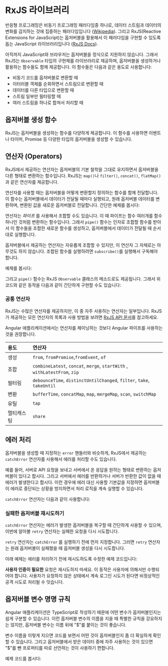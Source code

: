 <!--
# The RxJS library
-->
# RxJS 라이브러리

<!--
Reactive programming is an asynchronous programming paradigm concerned with data streams and the propagation of change ([Wikipedia](https://en.wikipedia.org/wiki/Reactive_programming)). RxJS (Reactive Extensions for JavaScript) is a library for reactive programming using observables that makes it easier to compose asynchronous or callback-based code ([RxJS Docs](http://reactivex.io/rxjs/)).
-->
반응형 프로그래밍은 비동기 프로그래밍 패러다임중 하나로, 데이터 스트림과 데이터의 변화를 감지하는 것에 집중하는  패러다임입니다 ([Wikipedia](https://en.wikipedia.org/wiki/Reactive_programming)).
그리고 RxJS(Reactive Extensions for JavaScript)는 옵저버블을 활용해서 이 패러다임을 구현할 수 있도록 돕는 JavaScript 라이브러리입니다 ([RxJS Docs](http://reactivex.io/rxjs/)).

<!--
RxJS provides an implementation of the `Observable` type, which is needed until the type becomes part of the language and until browsers support it. The library also provides utility functions for creating and working with observables. These utility functions can be used for:
-->
아직까지 JavaScript와 브라우저는 옵저버블을 정식으로 지원하지 않습니다. 그래서 RxJS는 `Observable` 타입의 구현체를 라이브러리로 제공하며, 옵저버블을 생성하거나 활용하는 함수들도 함께 제공합니다.
이 함수들은 다음과 같은 용도로 사용합니다:

<!--
* Converting existing code for async operations into observables
* Iterating through the values in a stream
* Mapping values to different types
* Filtering streams
* Composing multiple streams
-->
* 비동기 코드를 옵저버블로 변환할 때
* 이터러블 객체를 순회하면서 스트림으로 변환할 때
* 데이터를 다른 타입으로 변환할 때
* 스트림 일부만 필터링할 때
* 여러 스트림을 하나로 합쳐서 처리할 때

<!--
## Observable creation functions
-->
## 옵저버블 생성 함수

<!--
RxJS offers a number of functions that can be used to create new observables. These functions can simplify the process of creating observables from things such as events, timers, promises, and so on. For example:
-->
RxJS는 옵저버블을 생성하는 함수를 다양하게 제공합니다. 이 함수를 사용하면 이벤트나 타이머, Promise 등 다양한 타입의 옵저버블을 생성할 수 있습니다.

<!--
<code-example path="rx-library/src/simple-creation.ts" region="promise" header="Create an observable from a promise"></code-example>
-->
<code-example path="rx-library/src/simple-creation.ts" region="promise" header="Promise를 옵저버블로 변환하기"></code-example>

<!--
<code-example path="rx-library/src/simple-creation.ts" region="interval" header="Create an observable from a counter"></code-example>
-->
<code-example path="rx-library/src/simple-creation.ts" region="interval" header="카운터를 옵저버블로 변환하기"></code-example>

<!--
<code-example path="rx-library/src/simple-creation.ts" region="event" header="Create an observable from an event"></code-example>
-->
<code-example path="rx-library/src/simple-creation.ts" region="event" header="이벤트를 옵저버블로 변환하기"></code-example>

<!--
<code-example path="rx-library/src/simple-creation.ts" region="ajax" header="Create an observable that creates an AJAX request"></code-example>
-->
<code-example path="rx-library/src/simple-creation.ts" region="ajax" header="AJAX 요청을 옵저버블로 변환하기"></code-example>

<!--
## Operators
-->
## 연산자 (Operators)

<!--
Operators are functions that build on the observables foundation to enable sophisticated manipulation of collections. For example, RxJS defines operators such as `map()`, `filter()`, `concat()`, and `flatMap()`.
-->
RxJS에서 제공하는 연산자는 옵저버블의 기본 철학을 그대로 유지하면서 옵저버블을 다른 형태로 변환하는 함수입니다. RxJS는 `map()`나 `filter()`, `concat()`, `flatMap()`과 같은 연산자를 제공합니다.

<!--
Operators take configuration options, and they return a function that takes a source observable. When executing this returned function, the operator observes the source observable’s emitted values, transforms them, and returns a new observable of those transformed values. Here is a simple example:
-->
연산자를 사용할 때는 옵저버블을 어떻게 변환할지 정의하는 함수를 함께 전달합니다. 이 함수는 옵저버블에서 데이터가 전달될 때마다 실행되고, 원래 옵저버블 데이터를 변환하며, 변환된 값을 새로운 옵저버블로 전달합니다. 간단한 예제를 봅시다:

<!--
<code-example path="rx-library/src/operators.ts" header="Map operator"></code-example>
-->
<code-example path="rx-library/src/operators.ts" header="Map 연산자"></code-example>

<!--
You can use _pipes_ to link operators together. Pipes let you combine multiple functions into a single function. The `pipe()` function takes as its arguments the functions you want to combine, and returns a new function that, when executed, runs the composed functions in sequence.
-->
연산자는 _파이프_ 를 사용해서 조합할 수도 있습니다. 이 때 파이프는 함수 여러개를 함수 하나인 것처럼 변환하는 함수입니다. 그래서 `pipe()` 함수는 인자로 조합할 함수를 받아서 이 함수들을 조합한 새로운 함수를 생성하고, 옵저버블에서 데이터가 전달될 때 순서대로 실행합니다.

<!--
A set of operators applied to an observable is a recipe&mdash;that is, a set of instructions for producing the values you’re interested in. By itself, the recipe doesn’t do anything. You need to call `subscribe()` to produce a result through the recipe.
-->
옵저버블에서 제공하는 연산자는 자유롭게 조합할 수 있지만, 이 연산자 그 자체로는 아무것도 하지 않습니다. 조합된 함수를 실행하려면 `subscribe()`를 실행해서 구독해야 합니다.

<!--
Here’s an example:
-->
예제를 봅시다:

<!--
<code-example path="rx-library/src/operators.1.ts" header="Standalone pipe function"></code-example>
-->
<code-example path="rx-library/src/operators.1.ts" header="함수로 제공되는 파이프"></code-example>

<!--
The `pipe()` function is also a method on the RxJS `Observable`, so you use this shorter form to define the same operation:
-->
그리고 `pipe()` 함수는 RxJS `Observable` 클래스의 메소드로도 제공됩니다. 그래서 위 코드와 같은 동작을 다음과 같이 간단하게 구현할 수도 있습니다:

<!--
<code-example path="rx-library/src/operators.2.ts" header="Observable.pipe function"></code-example>
-->
<code-example path="rx-library/src/operators.2.ts" header="Observable.pipe 함수"></code-example>

<!--
### Common operators
-->
### 공통 연산자

<!--
RxJS provides many operators, but only a handful are used frequently. For a list of operators and usage samples, visit the [RxJS API Documentation](https://rxjs-dev.firebaseapp.com/api).
-->
RxJS는 수많은 연산자를 제공하지만, 이 중 자주 사용하는 연산자는 일부입니다. RxJS가 제공하는 모든 연산자의 목록과 사용 방법을 보려면 [RxJS API 문서](https://rxjs-dev.firebaseapp.com/api)를 참고하세요.

<div class="alert is-helpful">
  <!--
  Note that, for Angular apps, we prefer combining operators with pipes, rather than chaining. Chaining is used in many RxJS examples.
  -->
  Angular 애플리케이션에서는 연산자를 체이닝하는 것보다 Angular 파이프를 사용하는 것을 권장합니다.
</div>

<!--
| Area | Operators |
| :------------| :----------|
| Creation |  `from`,`fromEvent`, `of` |
| Combination | `combineLatest`, `concat`, `merge`, `startWith` , `withLatestFrom`, `zip` |
| Filtering | `debounceTime`, `distinctUntilChanged`, `filter`, `take`, `takeUntil` |
| Transformation | `bufferTime`, `concatMap`, `map`, `mergeMap`, `scan`, `switchMap` |
| Utility | `tap` |
| Multicasting | `share` |
-->
| 용도 | 연산자 |
| :------------| :----------|
| 생성 |  `from`, `fromPromise`,`fromEvent`, `of` |
| 조합 | `combineLatest`, `concat`, `merge`, `startWith` , `withLatestFrom`, `zip` |
| 필터링 | `debounceTime`, `distinctUntilChanged`, `filter`, `take`, `takeUntil` |
| 변환 | `bufferTime`, `concatMap`, `map`, `mergeMap`, `scan`, `switchMap` |
| 유틸 | `tap` |
| 멀티캐스팅 | `share` |

<!--
## Error handling
-->
## 에러 처리

<!--
In addition to the `error()` handler that you provide on subscription, RxJS provides the `catchError` operator that lets you handle known errors in the observable recipe.
-->
옵저버블을 생성할 때 지정하는 `error` 핸들러와 비슷하게, RxJS에서 제공하는 `catchError` 연산자를 사용해서 에러를 처리할 수도 있습니다.

<!--
For instance, suppose you have an observable that makes an API request and maps to the response from the server. If the server returns an error or the value doesn’t exist, an error is produced. If you catch this error and supply a default value, your stream continues to process values rather than erroring out.
-->
예를 들어, 서버로 API 요청을 보내고 서버에서 온 응답을 원하는 형태로 변환하는 옵저버블이 있다고 합시다. 그리고 서버에서 에러를 반환하거나 서버가 반환한 값이 없을 때 에러가 발생한다고 합시다. 이런 경우에 에러 대신 사용할 기본값을 지정하면 옵저버블이 에러로 중단되는 상황을 방지하면서 처리 로직을 계속 실행할 수 있습니다.

<!--
Here's an example of using the `catchError` operator to do this:
-->
`catchError` 연산자는 다음과 같이 사용합니다:

<!--
<code-example path="rx-library/src/error-handling.ts" header="catchError operator"></code-example>
-->
<code-example path="rx-library/src/error-handling.ts" header="catchError 연산자"></code-example>

<!--
### Retry failed observable
-->
### 실패한 옵저버블 재시도하기

<!--
Where the `catchError` operator provides a simple path of recovery, the `retry` operator lets you retry a failed request.
-->
`catchError` 연산자는 에러가 발생한 옵저버블을 복구할 때 간단하게 사용할 수 있으며, 이번에 알아볼 `retry` 연산자는 실패한 요청을 다시 시도합니다.

<!--
Use the `retry` operator before the `catchError` operator. It resubscribes to the original source observable, which can then re-run the full sequence of actions that resulted in the error. If this includes an HTTP request, it will retry that HTTP request.
-->
`retry` 연산자는 `catchError` 를 실행하기 전에 먼저 지정합니다. 그러면 `retry` 연산자는 원래 옵저버블이 실패했을 때 옵저버블 생성을 다시 시도합니다.

<!--
The following converts the previous example to retry the request before catching the error:
-->
아래 예제는 에러를 처리하기 전에 재시도하도록 수정한 예제 코드입니다:

<!--
<code-example path="rx-library/src/retry-on-error.ts" header="retry operator"></code-example>
-->
<code-example path="rx-library/src/retry-on-error.ts" header="retry 연산자"></code-example>

<div class="alert is-helpful">

   <!--
   Do not retry **authentication** requests, since these should only be initiated by user action. We don't want to lock out user accounts with repeated login requests that the user has not initiated.
   -->
   **사용자 인증이 필요한** 요청은 재시도하지 마세요. 이 동작은 사용자에 의해서만 수행되어야 합니다. 사용자가 요청하지 않은 상태에서 계속 로그인 시도가 된다면 비정상적인 공격 시도로 처리될 수 잇습니다.

</div>

<!--
## Naming conventions for observables
-->
## 옵저버블 변수 명명 규칙

<!--
Because Angular applications are mostly written in TypeScript, you will typically know when a variable is an observable. Although the Angular framework does not enforce a naming convention for observables, you will often see observables named with a trailing “$” sign.
-->
Angular 애플리케이션은 TypeScript로 작성하기 때문에 어떤 변수가 옵저버블인지는 쉽게 구분할 수 있습니다. 이런 옵저버블 변수의 이름을 지을 때 특별한 규칙을 강요하지는 않지만, 옵저버블 변수는 이름 뒤에 "$"를 붙이는 것이 좋습니다.

<!--
This can be useful when scanning through code and looking for observable values. Also, if you want a property to store the most recent value from an observable, it can be convenient to simply use the same name with or without the “$”.
-->
변수 이름을 이렇게 지으면 코드를 보면서 어떤 것이 옵저버블인지 좀 더 확실하게 확인할 수 있습니다. 그리고 옵저버블에서 받은 데이터 중에 자주 사용하는 것이 있으면 "$"를 뺀 프로퍼티를 따로 선언하는 것이 사용하기 편합니다.

<!--
For example:
-->
예제 코드를 봅시다:

<code-example path="rx-library/src/naming-convention.ts" header="Naming observables"></code-example>
